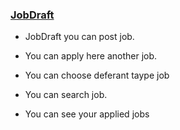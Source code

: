 ### [JobDraft]()


- JobDraft you can post job.

- You can apply here another job.

- You can choose deferant taype job 

- You can search job.

- You can see your applied jobs





